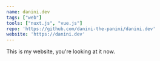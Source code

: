 ```yaml
---
name: danini.dev
tags: ["web"]
tools: ["nuxt.js", "vue.js"]
repo: 'https://github.com/danini-the-panini/danini.dev'
website: 'https://danini.dev'
---
```

This is my website, you're looking at it now.
